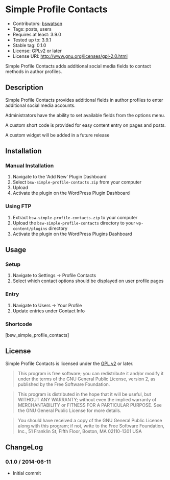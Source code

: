 # Simple Profile Contacts #
* Contributors: [bswatson](http://bsw.io/)
* Tags: posts, users
* Requires at least: 3.9.0
* Tested up to: 3.9.1
* Stable tag: 0.1.0
* License: GPLv2 or later
* License URI: http://www.gnu.org/licenses/gpl-2.0.html

Simple Profile Contacts adds additional social media fields to contact methods in author profiles.

## Description ##

Simple Profile Contacts provides additional fields in author profiles to enter additional social media accounts.

Administrators have the ability to set available fields from the options menu.

A custom short code is provided for easy content entry on pages and posts.

A custom widget will be added in a future release

## Installation ##

### Manual Installation ###

1. Navigate to the 'Add New' Plugin Dashboard
2. Select `bsw-simple-profile-contacts.zip` from your computer
3. Upload
4. Activate the plugin on the WordPress Plugin Dashboard

### Using FTP ###

1. Extract `bsw-simple-profile-contacts.zip` to your computer
2. Upload the `bsw-simple-profile-contacts` directory to your `wp-content/plugins` directory
3. Activate the plugin on the WordPress Plugins Dashboard

## Usage ##

### Setup ###

1. Navigate to Settings -> Profile Contacts
2. Select which contact options should be displayed on user profile pages

### Entry ###

1. Navigate to Users -> Your Profile
2. Update entries under Contact Info

### Shortcode ###

[bsw_simple_profile_contacts]

## License ##

Simple Profile Contacts is licensed under the [GPL v2](LICENSE.txt) or later.

> This program is free software; you can redistribute it and/or modify
it under the terms of the GNU General Public License, version 2, as
published by the Free Software Foundation.

> This program is distributed in the hope that it will be useful,
but WITHOUT ANY WARRANTY; without even the implied warranty of
MERCHANTABILITY or FITNESS FOR A PARTICULAR PURPOSE.  See the
GNU General Public License for more details.

> You should have received a copy of the GNU General Public License
along with this program; if not, write to the Free Software
Foundation, Inc., 51 Franklin St, Fifth Floor, Boston, MA  02110-1301  USA

## ChangeLog ##

### 0.1.0 / 2014-06-11 ###

* Initial commit